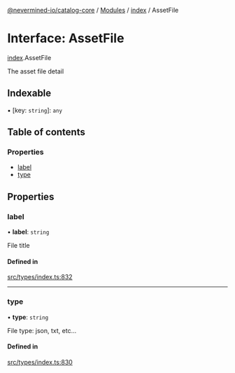 [@nevermined-io/catalog-core](../README.md) / [Modules](../modules.md) / [index](../modules/index.md) / AssetFile

# Interface: AssetFile

[index](../modules/index.md).AssetFile

The asset file detail

## Indexable

▪ [key: `string`]: `any`

## Table of contents

### Properties

- [label](index.AssetFile.md#label)
- [type](index.AssetFile.md#type)

## Properties

### label

• **label**: `string`

File title

#### Defined in

[src/types/index.ts:832](https://github.com/nevermined-io/components-catalog/blob/885bfce/lib/src/types/index.ts#L832)

___

### type

• **type**: `string`

File type: json, txt, etc...

#### Defined in

[src/types/index.ts:830](https://github.com/nevermined-io/components-catalog/blob/885bfce/lib/src/types/index.ts#L830)
